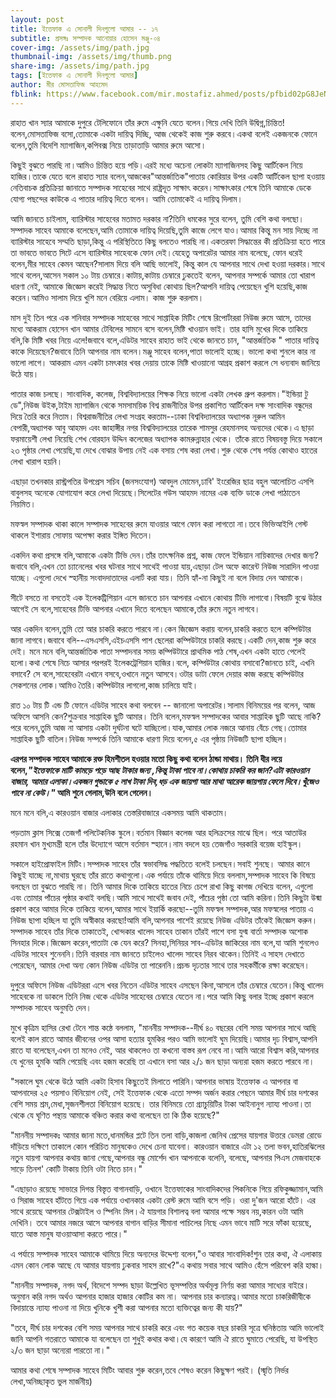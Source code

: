 ```yaml
---
layout: post
title: ইত্তেফাক এ সোনালী দিনগুলো আমার -- ১৭
subtitle: প্রসঙ্গঃ সম্পাদক আনোয়ার হোসেন মঞ্জু-০৪
cover-img: /assets/img/path.jpg
thumbnail-img: /assets/img/thumb.png
share-img: /assets/img/path.jpg
tags: [ইত্তেফাক এ সোনালী দিনগুলো আমার]
author: মীর মোসতাফিজ আহমেদ
fblink: https://www.facebook.com/mir.mostafiz.ahmed/posts/pfbid02pG8JeN2h7JjkaPqdJMhHXKCBLMfK48nRdXiXTAWMHij6o74Aq2qyzoStNxmyWe6cl
---
```

<p>
রাহাত খান স্যার আমাকে দুপুরে টেলিফোনে তাঁর রুমে এক্ষুনি যেতে বলেন।গিয়ে দেখি তিনি উদ্বিগ্ন,চিন্তিত! বলেন,মোসতাফিজ বসো,তোমাকে একটা দায়িত্ব দিচ্ছি, আজ থেকেই কাজ শুরু করবে।একথা বলেই একজনকে ফোনে বলেন,তুমি  বিদেশি ম্যাগাজিন,কপিবক্স নিয়ে তাড়াতাড়ি আমার রুমে আসো।</p><p>

কিছুই বুঝতে পারছি না।আমিও চিন্তিত হয়ে পড়ি।এরই মধ্যে অচেনা লোকটা ম্যাগাজিনসহ কিছু আর্টিকেল নিয়ে হাজির।তাকে যেতে বলে রাহাত স্যার বলেন,আজকের"আন্তর্জাতিক"পাতায় কোরিয়ার উপর একটি আর্টিকেল ছাপা হওয়ায় নেতিবাচক প্রতিক্রিয়া জানাতে সম্পাদক সাহেবের সাথে রাষ্ট্রদূত সাক্ষাৎ করেন।সাক্ষাৎকার শেষে তিনি আমাকে ডেকে যোগ্য পছন্দের কাউকে এ পাতার দায়িত্ব দিতে বলেন। আমি তোমাকেই এ দায়িত্ব দিলাম।</p><p>

আমি জানতে চাইলাম, ব্যারিস্টার সাহেবের মতামত দরকার না?তিনি ধমকের সুরে বলেন, তুমি বেশি কথা বলছো।সম্পাদক সাহেব আমাকে বলেছেন,আমি তোমাকে দায়িত্ব দিয়েছি,তুমি কাজে লেগে যাও।আমার কিন্তু মন সায় দিচ্ছে না ব্যারিস্টার সাহেবে সম্মতি ছাড়া,কিন্তু এ পরিস্থিতিতে কিছু বলতেও পারছি না।একতরফা সিদ্ধান্তের কী প্রতিক্রিয়া হতে পারে তা ভাবতে ভাবতে সিটে এসে ব্যারিস্টার সাহেবকে ফোন দেই।যেহেতু অপারেটর আমার নাম বলেছে, ফোন ধরেই বলেন,মীর সাহেব কেমন আছেন?সালাম দিয়ে বলি আছি ভালোই, কিন্তু কাল যে আপনার সাথে দেখা হওয়া দরকার।সাথে সাথে বলেন,আসেন সকাল ১০ টায় চেম্বারে।কাটায়,কাটায় চেম্বারে ঢুকতেই বলেন, আপনার সম্পর্কে আমার তো খারাপ ধারণা নেই, আমাকে জিজ্ঞেস করেই সিদ্ধান্ত নিতে অসুবিধা কোথায় ছিল?আপনি দায়িত্ব পেয়েছেন খুশি হয়েছি,কাজ করেন।আমিও সালাম দিয়ে খুশি মনে বেরিয়ে এলাম। কাজ শুরু করলাম। </p><p>

মাস দুই তিন পরে এক শনিবার সম্পাদক সাহেবের   সাথে সাপ্তাহিক মিটিং শেষে রিপোর্টাররা নিউজ রুমে আসে, তাদের মধ্যে আকরাম হোসেন খান আমার টেবিলের সামনে বসে বলেন,মিষ্টি খাওয়ান ভাই। তার হাসি মুখের দিকে তাকিয়ে বলি,কি মিষ্টি  খবর নিয়ে এলে!জবাবে বলে,এডিটর সাহেব রাহাত ভাই থেকে জানতে চান, "আন্তর্জাতিক " পাতার দায়িত্ব কাকে দিয়েছেন?জবাবে তিনি আপনার নাম বলেন।মঞ্জু সাহেব বলেন,পাতা ভালোই হচ্ছে। ভালো কথা শুনলে কার না ভালো লাগে। আকরাম এমন একটা চমৎকার খবর দেয়ায় তাকে মিষ্টি খাওয়ানো আগ্রহ প্রকাশ করলে সে ধন্যবাদ জানিয়ে উঠে যায়। </p><p>

পাতার কাজ চলছে। সাংবাদিক, কলেজ, বিশ্ববিদ্যালয়ের শিক্ষক নিয়ে ভালো একটা লেখক গ্রুপ করলাম।"ইন্ডিয়া টু  ডে",নিউজ উইক,টাইম ম্যাগাজিন থেকে সমসাময়িক বিশ্ব রাজনীতির উপর প্রকাশিত আর্টিকেল দক্ষ সাংবাদিক বন্ধুদের দিয়ে তৈরি করে নিতাম। বিশ্বরাজনীতির লেখা সংগ্রহ করতাম--ঢাকা বিশ্ববিদ্যালয়ের অধ্যাপক নূরুল আমিন বেপারী,অধ্যাপক আবু আহমদ এবং
জাহাঙ্গীর নগর বিশ্ববিদ্যালয়ের তারেক শামসুর রেহমানসহ অন্যদের থেকে।এ ছাড়া ফরমায়েশী লেখা নিয়েছি শেখ বোরহান উদ্দিন কলেজের অধ্যাপক কামরুন্নাহার থেকে। তাঁকে রাতে বিষয়বস্তু দিয়ে  সকালে ২৩ পৃষ্ঠার লেখা পেয়েছি,যা দেখে বোঝার উপায় নেই এক বসায় শেষ করা লেখা।শুরু থেকে  শেষ পর্যন্ত কোথাও হাতের লেখা খারাপ হয়নি। </p><p>

এছাড়া তখনকার রাস্ট্রপতির উপপ্রেস সচিব (জনসংযোগ) আবদুল মোমেন,ঢাবি' ইংরেজির ছাত্র বহুল আলোচিত এসপি বাবুলসহ অনেকে যোগাযোগ করে লেখা দিয়েছে।সিলেটের গউস আহমদ নামের এক ব্যক্তি ডাকে লেখা পাঠাতেন নিয়মিত। </p><p>

মফস্বল সম্পাদক থাকা কালে সম্পাদক সাহেবের রুমে যাওয়ার আগে ফোন করা লাগতো না।তবে ভিভিআইপি গেস্ট থাকলে ইশারায় সোফায় অপেক্ষা করার ইঙ্গিত দিতেন।</p><p>

একদিন কথা প্রসঙ্গে বলি,আমাকে একটা টিভি দেন।তাঁর তাৎক্ষনিক প্রশ্ন, কাজ ফেলে ইন্ডিয়ান নায়িকাদের দেখার জন্য?জবাবে বলি,এখন তো চ্যানেলের খবর ঘটনার সাথে সাথেই পাওয়া যায়,এছাড়া টেল অফে কারেন্ট নিউজ সারাদিন পাওয়া যাচ্ছে। এগুলো দেখে স্হানীয় সংবাদদাতাদের এলার্ট করা যায়। তিনি হ্যাঁ-না কিছুই না বলে বিদায় দেন আমাকে।</p><p>

সীটে বসতে না বসতেই এক ইলেকট্রিশিয়ান এসে জানতে চান আপনার এখানে কোথায় টিভি লাগাবো।বিষয়টি বুঝে উঠার আগেই সে বলে,সাহেবের টিভি আপনার এখানে দিতে বলেছেন আমাকে,তাঁর রুমে নতুন লাগবে। </p><p>

আর একদিন বলেন,তুমি তো আর চাকরি করতে পারবে না।কেন জিজ্ঞেস করায় বলেন,চাকরি করতে হলে কম্পিউটার জানা লাগবে।জবাবে বলি--এসএসসি,এইচএসসি পাশ ছেলেরা কম্পিউটারে চাকরি করছে।একটি দেন,কাজ শুরু করে দেই। মনে মনে বলি,আন্তর্জাতিক পাতা সম্পাদনার সময় কম্পিউটারে প্রাথমিক পাঠ শেষ,এখন একটা হাতে পেলেই হলো।কথা শেষে নিচে আসার পরপরই ইলেকট্রেশিয়ান হাজির।বলে, কম্পিউটার কোথায় বসাবো?জানতে চাই, এখনি বসাবে? সে বলে,সাহেবেরটা এখানে বসবে,ওখানে নতুন আসবে।ওটার ডাটা ফেলে দেয়ার কাজ করছে কম্পিউটার সেকশনের লোক।আমিও তৈরি।কম্পিউটার লাগলো,কাজ চালিয়ে যাই। </p><p>

রাত ১০ টায় টি এন্ড টি ফোনে এডিটর সাহেব কথা বলবেন -- জানালো অপারেটর।সালাম বিনিময়ের পর বলেন, আজ অফিসে আসনি কেন?শুক্রবার সাপ্তাহিক ছুটি আমার। তিনি বলেন,মফস্বল সম্পাদকের আবার সাপ্তাহিক ছুটি আছে নাকি? পরে বলেন,তুমি আজ না আসায় একটা দুর্ঘটনা ঘটে যাচ্ছিলো।যাক,আমার লোক নজরে আনায় বেঁচে গেছ।তোমার সাপ্তাহিক ছুটি বাতিল।নিউজ সম্পর্কে তিনি আমাকে ধারণা দিয়ে বলেন,৫ এর পৃষ্ঠায় নিউজটি ছাপা হচ্ছিল। </p><p>

<b>এরপর সম্পাদক সাহেব আমাকে রক্ত হিমশীতল হওয়ার মতো কিছু কথা বলেন ঠান্ডা মাথায়। তিনি ধীর লয়ে বলেন,<em>"ইত্তেফাকে মাটি কামড়ে পড়ে আছ টাকার জন্য ,কিন্তু টাকা পাবে না।কোথায় চাকরি কর জান?এটা কারওয়ান বাজার, আমার এলাকা।একজন গুন্ডাকে ৫ লাখ টাকা দিব,ধড় এক জায়গা আর মাথা আরেক জায়গায় ফেলে দিবে।খুঁজেও পাবে না কেউ।"</em> আমি শুনে গেলাম,উনি বলে গেলেন।</b>

মনে মনে বলি,এ কারওয়ান বাজার এলাকার তেস্তরিবাজারে একসময় আমি থাকতাম। </p><p>

পড়তাম ক্লাস সিক্সে তেজগাঁ পলিটেকনিক স্কুলে।বর্তমান বিজ্ঞান কলেজ আর হলিক্রসের মাঝে ছিল। পরে আতাউর রহমান খান মুখ্যমন্ত্রী হলে তাঁর উদ্যোগে আসে বর্তমান স্হানে।নাম বদলে হয় তেজগাঁও সরকারি বয়েজ হাইস্কুল। </p><p>

সকালে হাইপ্রোফাইল মিটিং।সম্পাদক সাহেব তাঁর স্বভাবসিদ্ধ পদ্ধতিতে বলেই চলছেন।সবাই শুনছে। আমার কানে কিছুই যাচ্ছে না,মাথায় ঘুরছে তাঁর রাতে কথাগুলো।এক পর্যায়ে তাঁকে থামিয়ে দিয়ে বললাম,সম্পাদক সাহেব কি বিষয়ে বলছেন তা বুঝতে পারছি না। তিনি আমার দিকে তাকিয়ে হাতের নিচে চেপে রাখা কিছু কাগজ দেখিয়ে বলেন, এগুলো এবং তোমার পাঁচের পৃষ্ঠার কথাই বলছি।আমি সাথে সাথেই জবাব দেই, পাঁচের পৃষ্ঠা তো আমি করিনা।তিনি কিছুটা উষ্মা প্রকাশ করে আমার দিকে তাকিয়ে বলেন,আমার সাথে ইয়ার্কি করছো--তুমি মফস্বল সম্পাদক,আর মফস্বলের পাতায় এ নিউজ ছাপা হচ্ছিল যা তুমি অস্বীকার করছো!আমি বলি,আপনার পাশেই রয়েছে নিউজ এডিটর তাঁকেই জিজ্ঞেস করুন।সম্পাদক সাহেব তাঁর দিকে তাকাতেই, খোন্দকার খালেদ সাহেব তাকান তাঁরই পাশে বসা যুগ্ম বার্তা সম্পাদক অশোক সিনহার দিকে।জিজ্ঞেস করেন,পাতাটা কে যেন করে? সিনহা,সিনিয়র সাব-এডিটর জাকিরের  নাম বলে,যা আমি শুনলেও এডিটর সাহেব শুনেননি।তিনি বারবার নাম জানতে চাইলেও খালেদ সাহেব নিরব থাকেন।তিনিই এ সাহস দেখাতে পেরেছেন, আমার দেখা অন্য কোন নিউজ এডিটর তা পারেননি।প্রচন্ড দৃঢতার সাথে তার সহকর্মীকে রক্ষা করেছেন। </p><p>

দুপুরে অফিসে নিউজ এডিটররা এসে খবর নিতেন এডিটর সাহেব এসছেন কিনা,আসলে তাঁর চেম্বারে যেতেন।কিন্তু খালেদ সাহেবকে না ডাকলে তিনি নিজ থেকে এডিটর সাহেবের চেম্বারে যেতেন না।পরে আমি কিছু বলার ইচ্ছে প্রকাশ করলে সম্পাদক সাহেব অনুমতি দেন।
</p><p>

মুখে কৃত্রিম হাসির রেখা টেনে শান্ত কন্ঠে বললাম, "মাননীয় সম্পাদক--দীর্ঘ ৪০ বছরের বেশি সময় আপনার সাথে আছি বলেই কাল রাতে আমার জীবনের ওপর আসা হত্যার হুমকির পরও আমি ভালোই ঘুম দিয়েছি।আমার দৃঢ বিশ্বাস,আপনি রাতে যা বলেছেন,এখন তা মনেও নেই, আর থাকলেও তা কখনো বাস্তব রূপ নেবে না।আমি আরো বিশ্বাস করি,আপনার যে খুনের হুমকি আমি পেয়েছি এবং হজম করেছি তা এখানে বসা আর ২/১ জন ছাড়া অন্যরা হজম করতে পারবে না। </p><p>

"সকালে ঘুম থেকে উঠে আমি একটা হিসাব কিছুতেই মিলাতে পারিনি।আপনার ভাষায় ইত্তেফাক এ আপনার বা আপনাদের ২৫ পয়সাও বিনিয়োগ নেই, সেই ইত্তেফাক থেকে এতো সম্পদ অর্জন করার পেছনে আমার দীর্ঘ চার দশকের বেশি সময় শ্রম,মেধা,সৃজনশীলতা বিনিয়োগ হয়েছে। তার বিনিময়ে তো গ্র্যাচুয়িটির টাকা আইনানুগ ন্যায্য পাওনা।তা থেকে যে ঘৃণিত পন্থায়  আমাকে বঞ্চিত করার কথা বলেছেন তা কি ঠিক হয়েছে?" </p><p>

"মাননীয় সম্পাদকঃ আমার জানা মতে,ধানমন্ডির প্লটে তিন তলা বাড়ি,কাজলা জেনিথ প্রেসের যায়গার উত্তরে ডেমরা রোডে দাঁড়িয়ে দক্ষিণে তাকালে কোন পরিচিত মানুষকেও দেখে চেনা যাবেনা। কারওয়ান বাজারে এটা ১২ তলা ভবন,হাতিরঝিলের নতুন যায়গা আপনার কথায় জানা গেছে,আপনার বন্ধু মোর্শেদ খান আপনাকে বলেনি, বলেছে, আপনার পিএস মেজবাহকে সাড়ে তিনশ' কোটি টাকায় তিনি ওটা নিতে চান।"</p><p>

"এছাড়াও রয়েছে সাভারে দিগন্ত বিস্তৃত বাগানবাড়ি, ওখানে ইত্তেফাকের সাংবাদিকদের পিকনিকে গিয়ে রফিকুজ্জামান,আমি ও সিরাজ সাহেব হাঁটতে গিয়ে এক পর্যায়ে ওখানকার একটা রেস্ট রুমে আমি বসে পড়ি। ওরা দু'জন আরো হাঁটে।
এর সাথে রয়েছে আপনার টেক্সটাইল ও স্পিনিং মিল।ঐ যায়গার বিশালত্ব বলা আমার পক্ষে সম্ভব নয়,কারন ওটা আমি দেখিনি। তবে আমার নজরে আসে আপনার বাগান বাড়ির সীমানা পাচিলের নিছে এমন ভাবে মাটি সরে ফাঁকা হয়েছে, যাতে আস্ত মানুষ যাওয়াআসা করতে পারে।" </p><p>

এ পর্যায়ে সম্পাদক সাহেব আমাকে থামিয়ে দিয়ে অন্যদের উদ্দেশ্য বলেন,"ও আবার সাংবাদিক!শুন তার কথা, ঐ এলাকায় এমন কোন লোক আছে যে আমার যায়গায় ঢুকবার সাহস রাখে?"এ কথায় সবার সাথে আমিও হেঁসে পরিবেশ করি হাল্কা।
</p><p>

"মাননীয় সম্পাদক, নগদ অর্থ, বিদেশে সম্পদ ছাড়া উল্লেখিত ভূসম্পত্তির অর্থমূল্য নির্ণয় করা আমার সাধ্যের বাইরে। অনুমান করি নগদ অর্থও আপনার হাজার হাজার কোটির কম না। আপনার চার কন্যারত্ন।আমার মতো চাকরিজীবীকে বিদায়ান্তে ন্যায্য পাওনা না দিয়ে খুনিকে  খুশী করা আপনার মতো ব্যক্তিত্বের জন্য কী যায়?" </p><p>

"তবে, দীর্ঘ চার দশকের বেশি সময় আপনার সাথে চাকরি করে এবং গত কয়েক বছর চাকরি সূত্রে ঘনিষ্ঠতায় আমি ভালোই জানি আপনি  গতরাতে আমাকে যা বলেছেন তা শুধুই কথার কথা।যে কারণে আমি ঐ রাতে ঘুমাতে পেরেছি, যা উপস্থিত  ২/৩ জন ছাড়া অন্যেরা পারতো না।" </p><p>

আমার কথা শেষে সম্পাদক সাহেব মিটিং আবার শুরু করেন,তবে শেষও করেন কিছুক্ষণ পরই।
(স্মৃতি নির্ভর লেখা,অনিচ্ছাকৃত ভুল মার্জনীয়)
</p>
